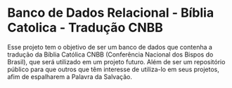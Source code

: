 # Banco de Dados Relacional - Bíblia Catolica - Tradução CNBB

Esse projeto tem o objetivo de ser um banco de dados que contenha a tradução da Bíblia Católica CNBB (Conferência Nacional dos Bispos do Brasil), que será utilizado em um projeto futuro. Além de ser um repositório público para que outros que têm interesse de utiliza-lo em seus projetos, afim de espalharem a Palavra da Salvação.
